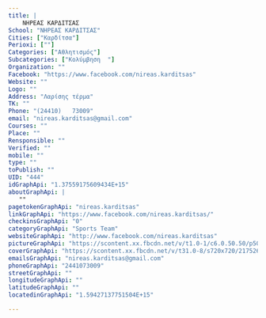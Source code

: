 ```yaml
---
title: |
    ΝΗΡΕΑΣ ΚΑΡΔΙΤΣΑΣ
School: "ΝΗΡΕΑΣ ΚΑΡΔΙΤΣΑΣ"
Cities: ["Καρδίτσα"]
Perioxi: [""]
Categories: ["Αθλητισμός"]
Subcategories: ["Κολύμβηση  "]
Organization: ""
Facebook: "https://www.facebook.com/nireas.karditsas"
Website: ""
Logo: ""
Address: "Λαρίσης τέρμα"
TK: ""
Phone: "(24410)   73009"
email: "nireas.karditsas@gmail.com"
Courses: ""
Place: ""
Rensponsible: ""
Verified: ""
mobile: ""
type: ""
toPublish: ""
UID: "444"
idGraphApi: "1.37559175609434E+15"
aboutGraphApi: | 
   ""
pagetokenGraphApi: "nireas.karditsas"
linkGraphApi: "https://www.facebook.com/nireas.karditsas/"
checkinsGraphApi: "0"
categoryGraphApi: "Sports Team"
websiteGraphApi: "http://www.facebook.com/nireas.karditsas"
pictureGraphApi: "https://scontent.xx.fbcdn.net/v/t1.0-1/c6.0.50.50/p50x50/1503926_1375591796094340_1246739523130436263_n.jpg?oh=868c66d82b6309e43296587a705eaf06&amp;oe=5B39C757"
coverGraphApi: "https://scontent.xx.fbcdn.net/v/t31.0-8/s720x720/21752644_1896335750686606_3663101002030317679_o.jpg?oh=4af9fa4eadeb1fb4df28be82898fe9b5&amp;oe=5B08F308"
emailsGraphApi: "nireas.karditsas@gmail.com"
phoneGraphApi: "2441073009"
streetGraphApi: ""
longitudeGraphApi: ""
latitudeGraphApi: ""
locatedinGraphApi: "1.59427137751504E+15"

---
```




